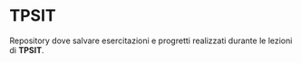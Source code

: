 # TPSIT
Repository dove salvare esercitazioni e progretti realizzati durante le lezioni di **TPSIT**.
